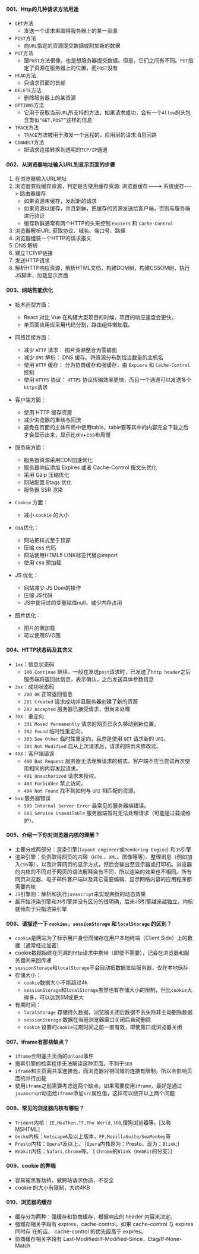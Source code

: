 

#### 001、Http的几种请求方法用途

- `GET`方法
  - 发送一个请求来取得服务器上的某一资源
- `POST`方法
  - 向`URL`指定的资源提交数据或附加新的数据
- `PUT`方法
  - 跟`POST`方法很像，也是想服务器提交数据。但是，它们之间有不同。`PUT`指定了资源在服务器上的位置，而`POST`没有
- `HEAD`方法
  - 只请求页面的首部
- `DELETE`方法
  - 删除服务器上的某资源
- `OPTIONS`方法
  - 它用于获取当前`URL`所支持的方法。如果请求成功，会有一个`Allow`的头包含类似`“GET,POST”`这样的信息
- `TRACE`方法
  - `TRACE`方法被用于激发一个远程的，应用层的请求消息回路
- `CONNECT`方法
  - 把请求连接转换到透明的`TCP/IP`通道

#### 002、从浏览器地址输入URL到显示页面的步骤

1. 在浏览器输入URL地址
2. 浏览器查找缓存资源，判定是否使用缓存资源:  浏览器缓存---> 系统缓存---> 路由器缓存
   - 如果资源未缓存，发起新的请求
   - 如果资源以缓存，并且新鲜，把缓存的资源发送给客户端，否则与服务端进行验证
   - 缓存新鲜通常有两个HTTP的头来控制 `Expiers`  和 `Cache-Control`
3. 浏览器解析URL 获取协议、域名、端口号、路径
4. 浏览器组装一个HTTP的请求报文
5. DNS 解析
6. 建立TCP/IP链接
7. 发送HTTP请求
8. 解析HTTP响应资源，解析HTML文档，构建DOM树，构建CSSOM树，执行JS脚本，加载显示页面

#### 003、网站性能优化

- 技术选型方面：
  - React 对比 Vue 在构建大型项目的时候，项目的响应速度会更快。
  - 单页面应用应采用代码分割，路由组件懒加载。

- 网络连接方面：
  - 减少 `HTTP` 请求： 图片资源整合为雪碧图
  - 减少 `DNS` 解析： DNS 缓存。将资源分布到恰当数量的主机名
  - 使用 `HTTP` 缓存： 分为协商缓存和强缓存，由 `Expiers`  和 `Cache-Control` 控制
  - 使用 `HTTPS` 协议： `HTTPS`  协议传输效率更快，而且一个通道可以发送多个`https`请求
- 客户端方面：
  - 使用 HTTP 缓存资源
  - 减少浏览器的重绘与回流
  - 避免在页面的主体布局中使用table，table要等其中的内容完全下载之后才会显示出来，显示比div+css布局慢
- 服务端方面：
  - 服务器资源采用CDN加速优化
  - 服务器响应添加 Expires 或者 Cache-Control 报文头优化
  - 采用 Gzip 压缩优化
  - 网站配置 Etags 优化
  - 服务器 SSR 渲染
- `Cookie` 方面：
  - 减小 `cookie` 的大小
- css优化：
  - 网站把样式至于顶部
  - 压缩 css 代码
  - 网站使用HTML5 LINK标签代替@import
  - 使用 css 预加载 
- JS 优化：
  - 网站减少 JS Dom的操作
  - 压缩 JS代码
  - JS中使用过的变量赋值null，减少内存占用
- 图片优化：
  - 图片的懒加载
  - 可以使用SVG图

#### 004、HTTP状态码及其含义

- `1xx`：信息状态码
  - `100 Continue` 继续，一般在发送`post`请求时，已发送了`http header`之后服务端将返回此信息，表示确认，之后发送具体参数信息
- `2xx`：成功状态码
  - `200 OK` 正常返回信息
  - `201 Created` 请求成功并且服务器创建了新的资源
  - `202 Accepted` 服务器已接受请求，但尚未处理
- `3XX`：重定向
  - `301 Moved Permanently` 请求的网页已永久移动到新位置。
  - `302 Found` 临时性重定向。
  - `303 See Other` 临时性重定向，且总是使用 `GET` 请求新的 `URI`。
  - `304 Not Modified` 自从上次请求后，请求的网页未修改过。
- `4XX`：客户端错误
  - `400 Bad Request` 服务器无法理解请求的格式，客户端不应当尝试再次使用相同的内容发起请求。
  - `401 Unauthorized` 请求未授权。
  - `403 Forbidden` 禁止访问。
  - `404 Not Found` 找不到如何与 `URI` 相匹配的资源。
- `5xx`:服务器错误
  - `500 Internal Server Error` 最常见的服务器端错误。
  - `503 Service Unavailable` 服务器端暂时无法处理请求（可能是过载或维护）。

#### 005、介绍一下你对浏览器内核的理解？

- 主要分成两部分：渲染引擎(`layout engineer`或`Rendering Engine`)  和`JS`引擎
- 渲染引擎：负责取得网页的内容（`HTML`、`XML`、图像等等）、整理讯息（例如加入`CSS`等），以及计算网页的显示方式，然后会输出至显示器或打印机。浏览器的内核的不同对于网页的语法解释会有不同，所以渲染的效果也不相同。所有网页浏览器、电子邮件客户端以及其它需要编辑、显示网络内容的应用程序都需要内核
- `JS`引擎则：解析和执行`javascript`来实现网页的动态效果
- 最开始渲染引擎和`JS`引擎并没有区分的很明确，后来JS引擎越来越独立，内核就倾向于只指渲染引擎

#### 006、请描述一下 `cookies`，`sessionStorage` 和 `localStorage` 的区别？

- `cookie`是网站为了标示用户身份而储存在用户本地终端（Client Side）上的数据（通常经过加密）
- cookie数据始终在同源的http请求中携带（即使不需要），记会在浏览器和服务器间来回传递
- `sessionStorage`和`localStorage`不会自动把数据发给服务器，仅在本地保存
- 存储大小：
  - `cookie`数据大小不能超过4k
  - `sessionStorage`和`localStorage`虽然也有存储大小的限制，但比`cookie`大得多，可以达到5M或更大
- 有期时间：
  - `localStorage` 存储持久数据，浏览器关闭后数据不丢失除非主动删除数据
  - `sessionStorage` 数据在当前浏览器窗口关闭后自动删除
  - `cookie` 设置的`cookie`过期时间之前一直有效，即使窗口或浏览器关闭

#### 007、iframe有那些缺点？

- `iframe`会阻塞主页面的`Onload`事件
- 搜索引擎的检索程序无法解读这种页面，不利于`SEO`
- `iframe`和主页面共享连接池，而浏览器对相同域的连接有限制，所以会影响页面的并行加载
- 使用`iframe`之前需要考虑这两个缺点。如果需要使用`iframe`，最好是通过`javascript`动态给`iframe`添加`src`属性值，这样可以绕开以上两个问题

#### 008、常见的浏览器内核有哪些？

- `Trident`内核：`IE,MaxThon,TT,The World,360`,搜狗浏览器等。[又称MSHTML]
- `Gecko`内核：`Netscape6`及以上版本，`FF,MozillaSuite/SeaMonkey`等
- `Presto`内核：`Opera7`及以上。 [`Opera`内核原为：Presto，现为：`Blink`;]
- `Webkit`内核：`Safari,Chrome`等。 [ `Chrome`的`Blink`（`WebKit`的分支）]

#### 009、cookie 的弊端

- 容易被黑客劫持，做跨站请求伪造，不安全
- cookie 的大小有限制，大约4KB

#### 010、浏览器的缓存

- 缓存分为两种：强缓存和协商缓存，根据响应的 header 内容来决定。
- 强缓存相关字段有 expires，cache-control。如果 cache-control 与 expires 同时存 在的话， cache-control 的优先级高于 expires。
- 协商缓存相关字段有 Last-Modified/If-Modified-Since，Etag/If-None-Match